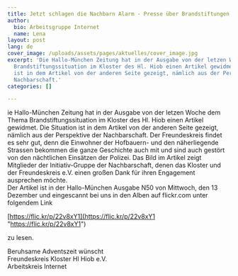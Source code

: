 ```yaml
---
title: Jetzt schlagen die Nachbarn Alarm - Presse über Brandstiftungen im Kloster
author:
  bio: Arbeitsgruppe Internet
  name: Lena
layout: post
lang: de
cover_image: /uploads/assets/pages/aktuelles/cover_image.jpg
excerpt: 'Die Hallo-München Zeitung hat in der Ausgabe von der letzen Woche dem Thema
  Brandstiftungssituation im Kloster des Hl. Hiob einen Artikel gewidmet. Die Situation
  ist in dem Artikel von der anderen Seite gezeigt, nämlich aus der Perspektive der
  Nachbarschaft.'
categories: []

---
```

ie Hallo-München Zeitung hat in der Ausgabe von der letzen Woche dem  Thema Brandstiftungssituation im Kloster des Hl. Hiob einen Artikel  gewidmet. Die Situation ist in dem Artikel von der anderen Seite  gezeigt, nämlich aus der Perspektive der Nachbarschaft. Der  Freundeskreis findet es sehr gut, denn die Einwohner der Hofbauern- und  den näherliegende Strassen bekommen die ganze Geschichte auch mit und  sind auch gestört von den nächtlichen Einsätzen der Polizei. Das Bild im  Artikel zeigt Mitglieder der Initiativ-Gruppe der Nachbarschaft, denen  das Kloster und der Freundeskreis e.V. einen großen Dank für ihren  Engagement ausprechen möchte.  
 Der Artikel ist in der Hallo-München Ausgabe N50 von Mittwoch, den 13  Dezember und eingescannt bei uns in den Alben auf flickr.com unter  folgendem Link

[https://flic.kr/p/22v8xY1](https://flic.kr/p/22v8xY1 "https://flic.kr/p/22v8xY1")

zu lesen.

Beruhsame Adventszeit wünscht  
 Freundeskreis Kloster Hl Hiob e.V.  
 Arbeitskreis Internet
